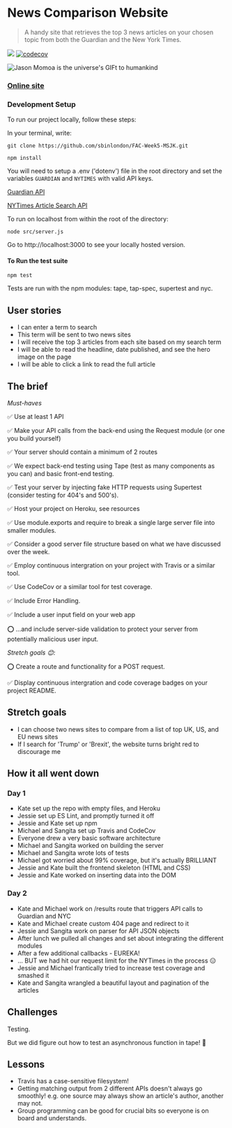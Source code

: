# News Comparison Website

> A handy site that retrieves the top 3 news articles on your chosen topic from both the Guardian and the New York Times.

![](https://travis-ci.org/sbinlondon/FAC-Week5-MSJK.svg?branch=master)
[![codecov](https://codecov.io/gh/sbinlondon/FAC-Week5-MSJK/branch/master/graph/badge.svg)](https://codecov.io/gh/sbinlondon/FAC-Week5-MSJK)

![Jason Momoa is the universe's GIFt to humankind](https://media.giphy.com/media/3xz2BtsGiAovlaCsRG/giphy.gif)

### [Online site](https://tranquil-tor-14764.heroku.com/)

### Development Setup

To run our project locally, follow these steps:

In your terminal, write:
```
git clone https://github.com/sbinlondon/FAC-Week5-MSJK.git
```
```
npm install
```
You will need to setup a .env ('dotenv') file in the root directory and set the variables `GUARDIAN` and `NYTIMES` with valid API keys.

[Guardian API](https://open-platform.theguardian.com/)

[NYTimes Article Search API](https://developer.nytimes.com/article_search_v2.json)

To run on localhost from within the root of the directory:
```
node src/server.js
```
Go to http://localhost:3000 to see your locally hosted version.

#### To Run the test suite
```
npm test
```
Tests are run with the npm modules: tape, tap-spec, supertest and nyc.

## User stories

* I can enter a term to search
* This term will be sent to two news sites
* I will receive the top 3 articles from each site based on my search term
* I will be able to read the headline, date published, and see the hero image on the page
* I will be able to click a link to read the full article

## The brief

_Must-haves_

:white_check_mark: Use at least 1 API

:white_check_mark: Make your API calls from the back-end using the Request module (or one you build yourself)

:white_check_mark: Your server should contain a minimum of 2 routes

:white_check_mark: We expect back-end testing using Tape (test as many components as you can) and basic front-end testing.

:white_check_mark: Test your server by injecting fake HTTP requests using Supertest (consider testing for 404's and 500's).

:white_check_mark: Host your project on Heroku, see resources

:white_check_mark: Use module.exports and require to break a single large server file into smaller modules.

:white_check_mark: Consider a good server file structure based on what we have discussed over the week.

:white_check_mark: Employ continuous intergration on your project with Travis or a similar tool.

:white_check_mark: Use CodeCov or a similar tool for test coverage.

:white_check_mark: Include Error Handling.

:white_check_mark: Include a user input field on your web app 

:o: ...and include server-side validation to protect your server from potentially malicious user input.

_Stretch goals 😊:_

:o: Create a route and functionality for a POST request.

:white_check_mark: Display continuous intergration and code coverage badges on your project README.

## Stretch goals

* I can choose two news sites to compare from a list of top UK, US, and EU news sites
* If I search for 'Trump' or 'Brexit', the website turns bright red to discourage me

## How it all went down

### Day 1 

* Kate set up the repo with empty files, and Heroku
* Jessie set up ES Lint, and promptly turned it off
* Jessie and Kate set up npm
* Michael and Sangita set up Travis and CodeCov
* Everyone drew a very basic software architecture
* Michael and Sangita worked on building the server
* Michael and Sangita wrote lots of tests
* Michael got worried about 99% coverage, but it's actually BRILLIANT
* Jessie and Kate built the frontend skeleton (HTML and CSS)
* Jessie and Kate worked on inserting data into the DOM

### Day 2

* Kate and Michael work on /results route that triggers API calls to Guardian and NYC
* Kate and Michael create custom 404 page and redirect to it
* Jessie and Sangita work on parser for API JSON objects
* After lunch we pulled all changes and set about integrating the different modules
* After a few additional callbacks - EUREKA! 
* ... BUT we had hit our request limit for the NYTimes in the process 😑
* Jessie and Michael frantically tried to increase test coverage and smashed it
* Kate and Sangita wrangled a beautiful layout and pagination of the articles

## Challenges

Testing.

But we did figure out how to test an asynchronous function in tape! :tada:

## Lessons

* Travis has a case-sensitive filesystem!
* Getting matching output from 2 different APIs doesn't always go smoothly! e.g. one source may always show an article's author, another may not.
* Group programming can be good for crucial bits so everyone is on board and understands.
